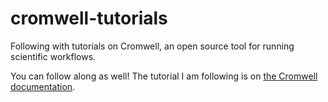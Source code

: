 # cromwell-tutorials
Following with tutorials on Cromwell, an open source tool for running scientific workflows.

You can follow along as well! The tutorial I am following is on [the Cromwell documentation](https://cromwell.readthedocs.io/en/stable/tutorials/FiveMinuteIntro/).
